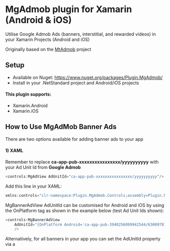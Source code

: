 # MgAdmob plugin for Xamarin (Android & iOS)

Utilise Google Admob Ads (banners, interstitial, and rewarded videos) in your Xamarin Projects (Android and iOS)

Originally based on the [MtAdmob](https://github.com/marcojak/MTAdmob) project

## Setup
* Available on Nuget: https://www.nuget.org/packages/Plugin.MgAdmob/
* Install in your .NetStandard project and Android/iOS projects

#### This plugin supports:
* Xamarin.Android
* Xamarin.iOS

## How to Use MgAdMob Banner Ads

There are two options available for adding banner ads to your app

#### 1) XAML

Remember to replace **ca-app-pub-xxxxxxxxxxxxxxxx/yyyyyyyyyy** with your Ad Unit Id from **Google Admob**

```csharp
<controls:MgAdView AdUnitId="ca-app-pub-xxxxxxxxxxxxxxxx/yyyyyyyyyy"/>
```

Add this line in your XAML:
```csharp
xmlns:controls="clr-namespace:Plugin.MgAdmob.Controls;assembly=Plugin.MgAdmob"
```

MgBannerAdView AdUnitId can be customised for Android and iOS by using the OnPlatform tag as shown in the example below (test Ad Unit Ids shown):
```csharp
<controls:MgBannerAdView 	
	AdUnitId="{OnPlatform Android='ca-app-pub-3940256099942544/6300978111', iOS='ca-app-pub-3940256099942544/2934735716'}"
	/>
```

Alternatively, for all banners in your app you can set the AdUnitId property via a <Style> entry in App.xaml (similar to HeightRequest as explained below)

### Styling the MgBannerAdView control in App.xaml

**NB: Banner ads are somewhat particular about their sizing. If banners ads are not displaying, try defaulting the HeightRequest by adding the following style to your App.xaml:**

```csharp
<Style TargetType="MgBannerAdView">
    <Setter Property="HeightRequest">
        <Setter.Value>
            <x:OnIdiom Phone="60" Tablet="90"/>
        </Setter.Value>
    </Setter>
</Style>
```

#### 2) Code
```csharp
MgBannerAdView ads = new MgBannerAdView();
```

## How to Use MgAdMob Full Screen Ads
	
### Interstitial ads

To load an Interstitial Ad, use the following (replacing xx-xxx-xxx-xxxxxxxxxxxxxxxxx/xxxxxxxxxx with your Ad Unit Id from Google Admob):
```csharp
CrossMgAdmob.Current.LoadInterstitial("xx-xxx-xxx-xxxxxxxxxxxxxxxxx/xxxxxxxxxx");
```

Once loaded, an Interstitial Ad can be displayed as shown below:
```csharp
CrossMgAdmob.Current.ShowInterstitial();
```

**NB: Intersitial Ads may take some time to load: to avoid UX delays, load the ad early in the program flow and then show the ad at the appropriate time later**

### Rewarded video ads

To load a Reqard Video Ad, use the following (replacing xx-xxx-xxx-xxxxxxxxxxxxxxxxx/xxxxxxxxxx with your Ad Unit Id from Google Admob):
```csharp
CrossMgAdmob.Current.LoadRewardedVideo("xx-xxx-xxx-xxxxxxxxxxxxxxxxx/xxxxxxxxxx");
```

Once loaded, a Rewarded Video Ad can be displayed as shown below:
```csharp
CrossMgAdmob.Current.ShowRewardedVideo();
```

**NB: Reward Video Ads may take some time to load: to avoid UX delays, load the ad early in the program flow and then show the ad at the appropriate time later**

## Ad Unit Ids

When testing, use the following Ad Unit Ids, provided by Google. When releasing to production, replace the test Ad Unit Ids with your own Ids from **Google AdMob**:

#### Banner Ad Test Ids

```csharp
Android: ca-app-pub-3940256099942544/6300978111
iOS: ca-app-pub-3940256099942544/2934735716
```

#### Interstitial Ad Test Ids

```csharp
Android: ca-app-pub-3940256099942544/1033173712
iOS: ca-app-pub-3940256099942544/4411468910
```

#### Rewarded Video Ad Test Ids

```csharp
Android: ca-app-pub-3940256099942544/5224354917
iOS: ca-app-pub-3940256099942544/1712485313
```

## Properties

### Global Properties

#### IsEnabled 
	
(default: true): true / false - enables or disables the loading / displaying of ads
	
#### AdUnitId 
	
(default: null): Ad Unit Id to be used for all MgBannerAdViews, can be overridden by setting the AdUnitId on the MgBannerAdView control
	
#### UsePersonalisedAds
	
(default: false): true / false - used to influence whether Google Ads uses personalised ads or generic ads

#### UseRestrictedDataProcessing

(default: true): true / false - TODO
	
#### ComplyWithFamilyPolicies

(default: true): true / false - specify whether Google Ads should comply with Family Policies
	
#### TagForChildDirectedTreatment

(default: TreatmentUnspecified): MgTagForChildDirectedTreatment enum - TODO
	
#### TagForUnderAgeOfConsent

(default: ConsentUnspecified): MgTagForUnderAgeOfConsent enum - TODO
	
#### MaxAdContentRating
	
(default: RatingG): MgMaxAdContentRating enum - maximum rating that displayed ads can be
	
#### TestDevices

(default: empty list): list of string entries representing test device ids

Global properties can be used as shown below:
	
```csharp
CrossMgAdmob.Current.TagForChildDirectedTreatment = MgTagForChildDirectedTreatment.TreatmentUnspecified;
CrossMgAdmob.Current.TagForUnderAgeOfConsent = MgTagForUnderAgeOfConsent.ConsentUnspecified;
CrossMgAdmob.Current.MaxAdContentRating = MgMaxAdContentRating.RatingG;
CrossMgAdmob.Current.UsePersonalisedAds = false;
CrossMgAdmob.Current.ComplyWithFamilyPolicies = true;
CrossMgAdmob.Current.UseRestrictedDataProcessing = true;
```

### MgBannerAdView Properties
	
MgBannerAdView allows you to set the Ad Unit Id to specify the ads to load:

#### AdUnitId
	
(default: null): Set this to the Ad Unit Id from Google AdMob

## Events
	
### MgBannerAdView

```csharp
AdClicked
AdClosed
AdImpression
AdOpened
AdFailedToLoad
AdLoaded
```

### Interstitial Ads

```csharp
InterstitialLoaded
InterstitialOpened
InterstitialClosed
InterstitialImpression
InterstitialFailedToShow
InterstitialFailedToLoad
```

### Rewarded Video Ads

```csharp
Rewarded
RewardedVideoAdClosed
RewardedVideoAdFailedToLoad
RewardedVideoAdFailedToShow
RewardedVideoAdLeftApplication
RewardedVideoAdLoaded
RewardedVideoAdOpened
RewardedVideoStarted
RewardedVideoAdCompleted
RewardedVideoAdImpression
```

## Important Configuration

### Code

Remember to include the MgAdmob library with this code (usually added automatically):

```csharp
using Plugin.MgAdmob;
```

### XAML

Add the following to any XAML file you wish to use MgAdmob in
	
```csharp
xmlns:controls="clr-namespace:Plugin.MgAdmob.Controls;assembly=Plugin.MgAdmob"
```

### Android

The Mobile Ads SDK must be initialised before use. This can be done by calling **MobileAds.Initialize(ApplicationContext)** in the **OnCreate()** method for your **MainActivity** class:

```csharp
protected override void OnCreate(Bundle savedInstanceState)
{
   TabLayoutResource = Resource.Layout.Tabbar;
   ToolbarResource = Resource.Layout.Toolbar;

   base.OnCreate(savedInstanceState);            
	
   // Initialilse Mobile Ads
   MobileAds.Initialize(ApplicationContext);
	
   Xamarin.Forms.Forms.Init(this, savedInstanceState); 
   LoadApplication(new App());
}
```

Add the following to **AndroidManifest.xml** (between the **&lt;application&gt;&lt;/application&gt;** tags). Also remembering to replace **ca-app-pub-xxxxxxxxxxxxxxxx~yyyyyyyyyy** with your project id from Google Admob:

```csharp
<meta-data android:name="com.google.android.gms.ads.APPLICATION_ID" android:value="ca-app-pub-xxxxxxxxxxxxxxxx~yyyyyyyyyy" />
<activity android:name="com.google.android.gms.ads.AdActivity" android:configChanges="keyboard|keyboardHidden|orientation|screenLayout|uiMode|screenSize|smallestScreenSize" android:theme="@android:style/Theme.Translucent" />
```

Also, select the following permissions in the Android project properties:

ACCESS_NETWORK_STATE

INTERNET

Alternative, add the following entries directly to **AndroidManifest.xml** (typically after the **&lt;application&gt;&lt;/application&gt;** tags):
```csharp
<uses-permission android:name="android.permission.ACCESS_NETWORK_STATE" />
<uses-permission android:name="android.permission.INTERNET" />
```

If your Ads are not being displayed in the Android Emulator, make sure the Emulator was created with **Google APIs** selected, otherwise you'll find this message in your Debugger Console:

[GooglePlayServicesUtil] Google Play Store is missing.

### iOS:

The Mobile Ads SDK must be initialised before use. This can be done by calling **MobileAds.SharedInstance.Start()** in the **FinishedLaunching()** method for your **AppDelegate** class:

```csharp
public override bool FinishedLaunching(UIApplication app, NSDictionary options)
{
   // Initialilse Mobile Ads
   MobileAds.SharedInstance.Start(CompletionHandler);

   global::Xamarin.Forms.Forms.Init();
   LoadApplication(new App());

   return base.FinishedLaunching(app, options);
}

private void CompletionHandler(InitializationStatus status)
{
}
```

Edit your **info.plist**, and add the the following keys (remembering to replace **ca-app-pub-xxxxxxxxxxxxxxxx~yyyyyyyyyy** with your project id from Google Admob):

```csharp
<key>GADApplicationIdentifier</key>
<string>ca-app-pub-xxxxxxxxxxxxxxxx~yyyyyyyyyy</string>
<key>GADIsAdManagerApp</key>
<true/>
<key>SKAdNetworkItems</key>
<array>
	<dict>
		<key>SKAdNetworkIdentifier</key>
		<string>cstr6suwn9.skadnetwork</string>
	</dict>
	<dict>
		<key>SKAdNetworkIdentifier</key>
		<string>4fzdc2evr5.skadnetwork</string>
	</dict>
	<dict>
		<key>SKAdNetworkIdentifier</key>
		<string>2fnua5tdw4.skadnetwork</string>
	</dict>
	<dict>
		<key>SKAdNetworkIdentifier</key>
		<string>ydx93a7ass.skadnetwork</string>
	</dict>
	<dict>
		<key>SKAdNetworkIdentifier</key>
		<string>5a6flpkh64.skadnetwork</string>
	</dict>
	<dict>
		<key>SKAdNetworkIdentifier</key>
		<string>p78axxw29g.skadnetwork</string>
	</dict>
	<dict>
		<key>SKAdNetworkIdentifier</key>
		<string>v72qych5uu.skadnetwork</string>
	</dict>
	<dict>
		<key>SKAdNetworkIdentifier</key>
		<string>c6k4g5qg8m.skadnetwork</string>
	</dict>
	<dict>
		<key>SKAdNetworkIdentifier</key>
		<string>s39g8k73mm.skadnetwork</string>
	</dict>
	<dict>
		<key>SKAdNetworkIdentifier</key>
		<string>3qy4746246.skadnetwork</string>
	</dict>
	<dict>
		<key>SKAdNetworkIdentifier</key>
		<string>3sh42y64q3.skadnetwork</string>
	</dict>
	<dict>
		<key>SKAdNetworkIdentifier</key>
		<string>f38h382jlk.skadnetwork</string>
	</dict>
	<dict>
		<key>SKAdNetworkIdentifier</key>
		<string>hs6bdukanm.skadnetwork</string>
	</dict>
	<dict>
		<key>SKAdNetworkIdentifier</key>
		<string>prcb7njmu6.skadnetwork</string>
	</dict>
	<dict>
		<key>SKAdNetworkIdentifier</key>
		<string>v4nxqhlyqp.skadnetwork</string>
	</dict>
	<dict>
		<key>SKAdNetworkIdentifier</key>
		<string>wzmmz9fp6w.skadnetwork</string>
	</dict>
	<dict>
		<key>SKAdNetworkIdentifier</key>
		<string>yclnxrl5pm.skadnetwork</string>
	</dict>
	<dict>
		<key>SKAdNetworkIdentifier</key>
		<string>t38b2kh725.skadnetwork</string>
	</dict>
	<dict>
		<key>SKAdNetworkIdentifier</key>
		<string>7ug5zh24hu.skadnetwork</string>
	</dict>
	<dict>
		<key>SKAdNetworkIdentifier</key>
		<string>9rd848q2bz.skadnetwork</string>
	</dict>
	<dict>
		<key>SKAdNetworkIdentifier</key>
		<string>n6fk4nfna4.skadnetwork</string>
	</dict>
	<dict>
		<key>SKAdNetworkIdentifier</key>
		<string>kbd757ywx3.skadnetwork</string>
	</dict>
	<dict>
		<key>SKAdNetworkIdentifier</key>
		<string>9t245vhmpl.skadnetwork</string>
	</dict>
	<dict>
		<key>SKAdNetworkIdentifier</key>
		<string>4468km3ulz.skadnetwork</string>
	</dict>
	<dict>
		<key>SKAdNetworkIdentifier</key>
		<string>2u9pt9hc89.skadnetwork</string>
	</dict>
	<dict>
		<key>SKAdNetworkIdentifier</key>
		<string>8s468mfl3y.skadnetwork</string>
	</dict>
	<dict>
		<key>SKAdNetworkIdentifier</key>
		<string>av6w8kgt66.skadnetwork</string>
	</dict>
	<dict>
		<key>SKAdNetworkIdentifier</key>
		<string>klf5c3l5u5.skadnetwork</string>
	</dict>
	<dict>
		<key>SKAdNetworkIdentifier</key>
		<string>ppxm28t8ap.skadnetwork</string>
	</dict>
	<dict>
		<key>SKAdNetworkIdentifier</key>
		<string>424m5254lk.skadnetwork</string>
	</dict>
	<dict>
		<key>SKAdNetworkIdentifier</key>
		<string>uw77j35x4d.skadnetwork</string>
	</dict>
	<dict>
		<key>SKAdNetworkIdentifier</key>
		<string>578prtvx9j.skadnetwork</string>
	</dict>
	<dict>
		<key>SKAdNetworkIdentifier</key>
		<string>4dzt52r2t5.skadnetwork</string>
	</dict>
	<dict>
		<key>SKAdNetworkIdentifier</key>
		<string>e5fvkxwrpn.skadnetwork</string>
	</dict>
	<dict>
		<key>SKAdNetworkIdentifier</key>
		<string>8c4e2ghe7u.skadnetwork</string>
	</dict>
	<dict>
		<key>SKAdNetworkIdentifier</key>
		<string>zq492l623r.skadnetwork</string>
	</dict>
	<dict>
		<key>SKAdNetworkIdentifier</key>
		<string>3qcr597p9d.skadnetwork</string>
	</dict>
</array> 
```

To ustilise Google Admob on iOS, you must either build on a Mac machine or be paired to a Mac when building your project (i.e. Visual Studio on Windows)

